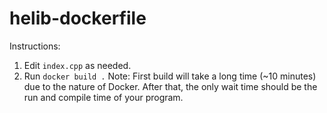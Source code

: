 # helib-dockerfile

Instructions:
1. Edit `index.cpp` as needed.
2. Run `docker build .`
Note: First build will take a long time (~10 minutes) due to the nature of Docker. After that, the only wait time should be the run and compile time of your program.
